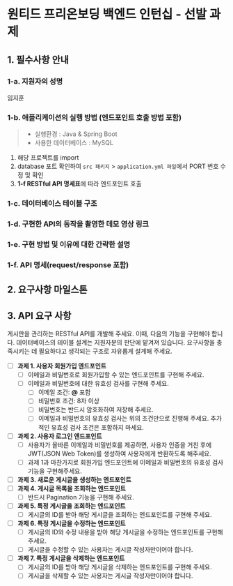# 원티드 프리온보딩 백엔드 인턴십 - 선발 과제


## 1. 필수사항 안내

### 1-a. 지원자의 성명 
임지훈
### 1-b. 애플리케이션의 실행 방법 (엔드포인트 호출 방법 포함)
> * 실행환경 : Java & Spring Boot
> * 사용한 데이터베이스 : MySQL
1. 해당 프로젝트를 import
2. database 포트 확인하여 `src 패키지` > `application.yml 파일`에서 PORT 번호 수정 및 확인
3. **1-f RESTful API 명세표**에 따라 엔드포인트 호출 

### 1-c. 데이터베이스 테이블 구조


### 1-d. 구현한 API의 동작을 촬영한 데모 영상 링크


### 1-e. 구현 방법 및 이유에 대한 간략한 설명


### 1-f. API 명세(request/response 포함)





## 2. 요구사항 마일스톤
## 3. API 요구 사항
게시판을 관리하는 RESTful API를 개발해 주세요. 이때, 다음의 기능을 구현해야 합니다. 데이터베이스의 테이블 설계는 지원자분의 판단에 맡겨져 있습니다. 요구사항을 충족시키는 데 필요하다고 생각되는 구조로 자유롭게 설계해 주세요.

- [ ] **과제 1. 사용자 회원가입 엔드포인트**
    - [ ] 이메일과 비밀번호로 회원가입할 수 있는 엔드포인트를 구현해 주세요.
    - [ ] 이메일과 비밀번호에 대한 유효성 검사를 구현해 주세요.
        - [ ] 이메일 조건: **@** 포함
        - [ ] 비밀번호 조건: 8자 이상
        - [ ] 비밀번호는 반드시 암호화하여 저장해 주세요.
        - [ ] 이메일과 비밀번호의 유효성 검사는 위의 조건만으로 진행해 주세요. 추가적인 유효성 검사 조건은 포함하지 마세요.
- [ ] **과제 2. 사용자 로그인 엔드포인트**
    - [ ] 사용자가 올바른 이메일과 비밀번호를 제공하면, 사용자 인증을 거친 후에 JWT(JSON Web Token)를 생성하여 사용자에게 반환하도록 해주세요.
    - [ ] 과제 1과 마찬가지로 회원가입 엔드포인트에 이메일과 비밀번호의 유효성 검사기능을 구현해주세요.
- [ ] **과제 3. 새로운 게시글을 생성하는 엔드포인트**
- [ ] **과제 4. 게시글 목록을 조회하는 엔드포인트**
    - [ ] 반드시 Pagination 기능을 구현해 주세요.
- [ ] **과제 5. 특정 게시글을 조회하는 엔드포인트**
    - [ ] 게시글의 ID를 받아 해당 게시글을 조회하는 엔드포인트를 구현해 주세요.
- [ ] **과제 6. 특정 게시글을 수정하는 엔드포인트**
    - [ ] 게시글의 ID와 수정 내용을 받아 해당 게시글을 수정하는 엔드포인트를 구현해 주세요.
    - [ ] 게시글을 수정할 수 있는 사용자는 게시글 작성자만이어야 합니다.
- [ ] **과제 7. 특정 게시글을 삭제하는 엔드포인트**
    - [ ] 게시글의 ID를 받아 해당 게시글을 삭제하는 엔드포인트를 구현해 주세요.
    - [ ] 게시글을 삭제할 수 있는 사용자는 게시글 작성자만이어야 합니다.
